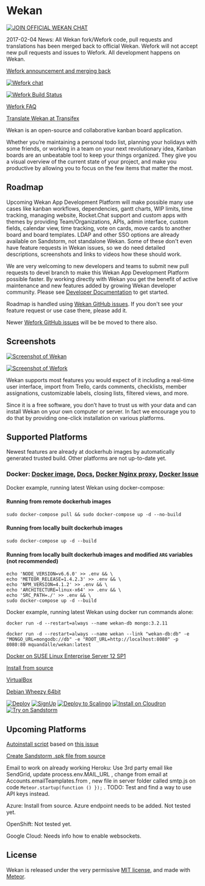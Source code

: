 # Wekan

[![JOIN OFFICIAL WEKAN CHAT][gitter_badge]][gitter_chat]

2017-02-04 News: All Wekan fork/Wefork code, pull requests and translations
has been merged back to official Wekan. Wefork will not accept new pull
requests and issues to Wefork. All development happens on Wekan.

[Wefork announcement and merging back][fork_announcement]

[![Wefork chat][rocket_badge]][rocket_chat]

[![Wefork Build Status][travis_badge]][travis_status]

[Wefork FAQ][fork_faq]

[Translate Wekan at Transifex][translate_wekan]

Wekan is an open-source and collaborative kanban board application.

Whether you’re maintaining a personal todo list, planning your holidays with
some friends, or working in a team on your next revolutionary idea, Kanban
boards are an unbeatable tool to keep your things organized. They give you a
visual overview of the current state of your project, and make you productive by
allowing you to focus on the few items that matter the most.

## Roadmap

Upcoming Wekan App Development Platform will make possible
many use cases like kanban workflows, dependencies, gantt charts,
WIP limits, time tracking, managing website, Rocket.Chat support
and custom apps with themes by providing Team/Organizations,
APIs, admin interface, custom fields, calendar view, time tracking,
vote on cards, move cards to another board and board templates.
LDAP and other SSO options are already available on Sandstorm,
not standalone Wekan. Some of these don't even have feature
requests in Wekan issues, so we do need detailed descriptions,
screenshots and links to videos how these should work.

We are very welcoming to new developers and teams to submit new pull
requests to devel branch to make this Wekan App Development Platform possible
faster. By working directly with Wekan you get the benefit of active
maintenance and new features added by growing Wekan developer community.
Please see [Developer Documentation][dev_docs] to get started.

Roadmap is handled using [Wekan GitHub issues][wekan_issues].
If you don't see your feature request or use case there, please add it.

Newer [Wefork GitHub issues][wefork_issues] will be be moved to there also.


## Screenshots

[![Screenshot of Wekan][screenshot_wekan]][roadmap_wekan]

[![Screenshot of Wefork][screenshot_wefork]][roadmap_wefork]

Wekan supports most features you would expect of it including a real-time user
interface, import from Trello, cards comments, checklists, member assignations,
customizable labels, closing lists, filtered views, and more.

Since it is a free software, you don’t have to trust us with your data and can
install Wekan on your own computer or server. In fact we encourage you to do
that by providing one-click installation on various platforms.

## Supported Platforms

Newest features are already at dockerhub images by automatically generated
trusted build. Other platforms are not up-to-date yet.

### Docker: [Docker image][docker_image], [Docs][docker_docs], [Docker Nginx proxy][docker_nginxproxy], [Docker Issue][docker_issue]

Docker example, running latest Wekan using docker-compose:

#### Running from remote dockerhub images
```
sudo docker-compose pull && sudo docker-compose up -d --no-build
```

#### Running from locally built dockerhub images
```
sudo docker-compose up -d --build
```

#### Running from locally built dockerhub images and modified `ARG` variables (not recommended)
```
echo 'NODE_VERSION=v6.6.0' >> .env && \
echo 'METEOR_RELEASE=1.4.2.3' >> .env && \
echo 'NPM_VERSION=4.1.2' >> .env && \
echo 'ARCHITECTURE=linux-x64' >> .env && \
echo 'SRC_PATH=./' >> .env && \
sudo docker-compose up -d --build
```

Docker example, running latest Wekan using docker run commands alone:
```
docker run -d --restart=always --name wekan-db mongo:3.2.11

docker run -d --restart=always --name wekan --link "wekan-db:db" -e "MONGO_URL=mongodb://db" -e "ROOT_URL=http://localhost:8080" -p 8080:80 mquandalle/wekan:latest
```

[Docker on SUSE Linux Enterprise Server 12 SP1][sles]

[Install from source][install_source]

[VirtualBox][virtualbox]

[Debian Wheezy 64bit][debian_wheezy]

[![Deploy][heroku_button]][heroku_deploy]
[![SignUp][indiehosters_button]][indiehosters_saas]
[![Deploy to Scalingo][scalingo_button]][scalingo_deploy]
[![Install on Cloudron][cloudron_button]][cloudron_install]
[![Try on Sandstorm][sandstorm_button]][sandstorm_appdemo]


## Upcoming Platforms

[Autoinstall script][autoinstall] based on [this issue][autoinstall_issue]

[Create Sandstorm .spk file from source][sandstorm_spk]

Email to work on already working Heroku: Use 3rd party
email like SendGrid, update process.env.MAIL_URL ,
change from email at Accounts.emailTeamplates.from ,
new file in server folder called smtp.js on code
`Meteor.startup(function () });` .
TODO: Test and find a way to use API keys instead.

Azure: Install from source. Azure endpoint needs to be added. Not tested yet.

OpenShift: Not tested yet.

Google Cloud: Needs info how to enable websockets.

## License

Wekan is released under the very permissive [MIT license](LICENSE), and made
with [Meteor](https://www.meteor.com).

[gitter_badge]: https://badges.gitter.im/Join%20Chat.svg
[gitter_chat]: https://gitter.im/wekan/wekan
[fork_faq]: https://github.com/wefork/wekan/wiki/FAQ
[fork_announcement]: https://github.com/wekan/wekan/issues/640#issuecomment-276383458
[screenshot_wekan]: http://i.imgur.com/cI4jW2h.png
[screenshot_wefork]: http://i.imgur.com/ShX2OTk.png
[roadmap_wekan]: http://try.wekan.io/b/MeSsFJaSqeuo9M6bs/wekan-roadmap
[roadmap_wefork]: https://wekan.indie.host/b/t2YaGmyXgNkppcFBq/wekan-fork-roadmap
[rocket_badge]: https://chat.indie.host/images/join-chat.svg
[rocket_chat]: https://chat.indie.host/channel/wekan
[wekan_issues]: https://github.com/wekan/wekan/issues
[wefork_issues]: https://github.com/wefork/wekan/issues
[sandstorm_button]: https://img.shields.io/badge/try-Wekan%20on%20Sandstorm-783189.svg
[sandstorm_appdemo]: https://demo.sandstorm.io/appdemo/m86q05rdvj14yvn78ghaxynqz7u2svw6rnttptxx49g1785cdv1h
[docker_image]: https://hub.docker.com/r/mquandalle/wekan/
[heroku_button]: https://www.herokucdn.com/deploy/button.png
[heroku_deploy]: https://heroku.com/deploy?template=https://github.com/wefork/wekan/tree/master
[indiehosters_button]: https://indie.host/signup.png
[indiehosters_saas]: https://indiehosters.net/shop/product/wekan-20
[scalingo_button]: https://cdn.scalingo.com/deploy/button.svg
[scalingo_deploy]: https://my.scalingo.com/deploy?source=https://github.com/wefork/wekan#master
[cloudron_button]: https://cloudron.io/img/button.svg
[cloudron_install]: https://cloudron.io/button.html?app=io.wekan.cloudronapp
[debian_wheezy]: https://github.com/soohwa/sps/blob/master/example/docs/1/wekan.md
[travis_badge]: https://travis-ci.org/wefork/wekan.svg?branch=devel
[travis_status]: https://travis-ci.org/wefork/wekan
[install_source]: https://github.com/wefork/wekan/wiki/Install-from-source
[sles]: https://github.com/wekan/wekan/wiki/Install-Wekan-Docker-on-SUSE-Linux-Enterprise-Server-12-SP1
[virtualbox]: https://github.com/wekan/wekan/wiki/virtual-appliance
[sandstorm_spk]: https://github.com/wefork/wekan/issues/36
[docker_image]: https://hub.docker.com/r/mquandalle/wekan/
[docker_docs]: https://github.com/wefork/wekan/wiki/Docker
[docker_nginxproxy]: https://github.com/wefork/wekan/wiki/Docker-NginxProxy
[docker_issue]: https://github.com/wefork/wekan/issues/33
[translate_wekan]: https://www.transifex.com/wekan/wekan/
[autoinstall]: https://github.com/wefork/wekan-autoinstall
[autoinstall_issue]: https://github.com/anselal/wekan/issues/18
[dev_docs]: https://github.com/wekan/wekan/wiki/Developer-Documentation
